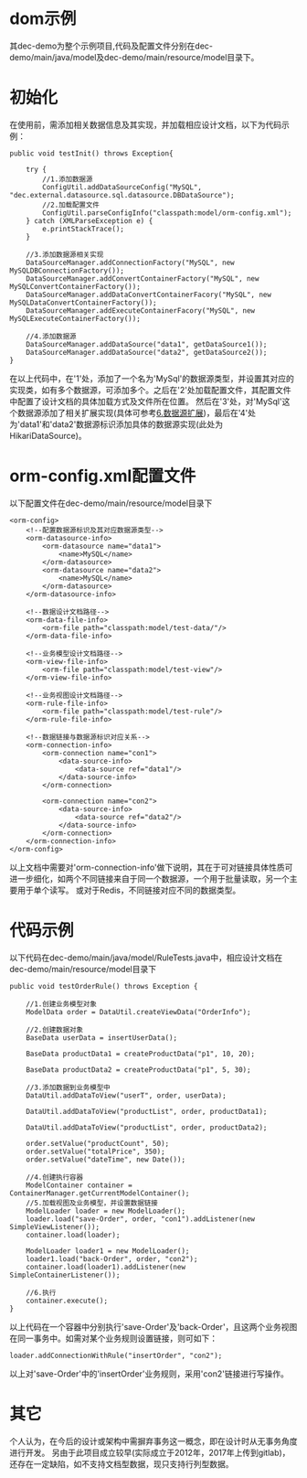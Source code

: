 # dom示例

其dec-demo为整个示例项目,代码及配置文件分别在dec-demo/main/java/model及dec-demo/main/resource/model目录下。

初始化
===
在使用前，需添加相关数据信息及其实现，并加载相应设计文档，以下为代码示例：
```
public void testInit() throws Exception{

    try {
        //1.添加数据源
        ConfigUtil.addDataSourceConfig("MySQL", "dec.external.datasource.sql.datasource.DBDataSource");
        //2.加载配置文件
        ConfigUtil.parseConfigInfo("classpath:model/orm-config.xml");
    } catch (XMLParseException e) {
        e.printStackTrace();
    }

    //3.添加数据源相关实现
    DataSourceManager.addConnectionFactory("MySQL", new MySQLDBConnectionFactory());
    DataSourceManager.addConvertContainerFactory("MySQL", new MySQLConvertContainerFactory());
    DataSourceManager.addDataConvertContainerFacory("MySQL", new MySQLDataConvertContainerFactory());
    DataSourceManager.addExecuteContainerFacory("MySQL", new MySQLExecuteContainerFactory());

    //4.添加数据源
    DataSourceManager.addDataSource("data1", getDataSource1());
    DataSourceManager.addDataSource("data2", getDataSource2());
}
```
在以上代码中，在'1'处，添加了一个名为'MySql'的数据源类型，并设置其对应的实现类，如有多个数据源，可添加多个。之后在'2'处加载配置文件，其配置文件中配置了设计文档的具体加载方式及文件所在位置。
然后在'3'处，对'MySql'这个数据源添加了相关扩展实现(具体可参考[6.数据源扩展](docs/dom-datasource.md))，最后在'4'处为'data1'和'data2'数据源标识添加具体的数据源实现(此处为HikariDataSource)。


orm-config.xml配置文件
===
以下配置文件在dec-demo/main/resource/model目录下
```
<orm-config>
	<!--配置数据源标识及其对应数据源类型-->
	<orm-datasource-info>
		<orm-datasource name="data1">
			<name>MySQL</name>
		</orm-datasource>
		<orm-datasource name="data2">
			<name>MySQL</name>
		</orm-datasource>		
	</orm-datasource-info>

	<!--数据设计文档路径-->
	<orm-data-file-info>
		<orm-file path="classpath:model/test-data/"/>
	</orm-data-file-info>

	<!--业务模型设计文档路径-->
	<orm-view-file-info>
		<orm-file path="classpath:model/test-view"/>
	</orm-view-file-info>

	<!--业务视图设计文档路径-->
	<orm-rule-file-info>
		<orm-file path="classpath:model/test-rule"/>
	</orm-rule-file-info>

	<!--数据链接与数据源标识对应关系-->
	<orm-connection-info>
		<orm-connection name="con1">
			<data-source-info>
				<data-source ref="data1"/>
			</data-source-info>
		</orm-connection>

		<orm-connection name="con2">
			<data-source-info>
				<data-source ref="data2"/>
			</data-source-info>
		</orm-connection>
	</orm-connection-info>
</orm-config>
```
以上文档中需要对'orm-connection-info'做下说明，其在于可对链接具体性质可进一步细化，如两个不同链接来自于同一个数据源，一个用于批量读取，另一个主要用于单个读写。
或对于Redis，不同链接对应不同的数据类型。

代码示例
===
以下代码在dec-demo/main/java/model/RuleTests.java中，相应设计文档在dec-demo/main/resource/model目录下
```
public void testOrderRule() throws Exception {

    //1.创建业务模型对象
    ModelData order = DataUtil.createViewData("OrderInfo");

    //2.创建数据对象
    BaseData userData = insertUserData();

    BaseData productData1 = createProductData("p1", 10, 20);

    BaseData productData2 = createProductData("p1", 5, 30);

    //3.添加数据到业务模型中
    DataUtil.addDataToView("userT", order, userData);

    DataUtil.addDataToView("productList", order, productData1);

    DataUtil.addDataToView("productList", order, productData2);

    order.setValue("productCount", 50);
    order.setValue("totalPrice", 350);
    order.setValue("dateTime", new Date());

    //4.创建执行容器
    ModelContainer container = ContainerManager.getCurrentModelContainer();
    //5.加载视图及业务模型，并设置数据链接
    ModelLoader loader = new ModelLoader();
    loader.load("save-Order", order, "con1").addListener(new SimpleViewListener());
    container.load(loader);

    ModelLoader loader1 = new ModelLoader();
    loader1.load("back-Order", order, "con2");
    container.load(loader1).addListener(new SimpleContainerListener());

    //6.执行
    container.execute();
}
```
以上代码在一个容器中分别执行'save-Order'及'back-Order'，且这两个业务视图在同一事务中。如需对某个业务规则设置链接，则可如下：
```
loader.addConnectionWithRule("insertOrder", "con2");
```
以上对'save-Order'中的'insertOrder'业务规则，采用'con2'链接进行写操作。

其它
===
个人认为，在今后的设计或架构中需摒弃事务这一概念，即在设计时从无事务角度进行开发。
另由于此项目成立较早(实际成立于2012年，2017年上传到gitlab)，还存在一定缺陷，如不支持文档型数据，现只支持行列型数据。